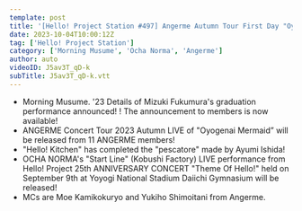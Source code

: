 ```yaml
---
template: post
title: '[Hello! Project Station #497] Angerme Autumn Tour First Day "Oyogenai Mermaid" / OCHA NORMA "Start Line" / Mizuki Hijiri Fukumura Graduation Performance Announcement / Hello! Kitchen Ayumi Ishida / MC: Kamikokuryo Moe & Shimoitani Yukiho'
date: 2023-10-04T10:00:12Z
tag: ['Hello! Project Station']
category: ['Morning Musume', 'Ocha Norma', 'Angerme']
author: auto 
videoID: J5av3T_qD-k
subTitle: J5av3T_qD-k.vtt
---
```

- Morning Musume. '23 Details of Mizuki Fukumura's graduation performance announced! ! The announcement to members is now available!
- ANGERME Concert Tour 2023 Autumn LIVE of "Oyogenai Mermaid” will be released from 11 ANGERME members!
- "Hello! Kitchen" has completed the "pescatore" made by Ayumi Ishida!
- OCHA NORMA's "Start Line" (Kobushi Factory) LIVE performance from Hello! Project 25th ANNIVERSARY CONCERT "Theme Of Hello!" held on September 9th at Yoyogi National Stadium Daiichi Gymnasium will be released!
- MCs are Moe Kamikokuryo and Yukiho Shimoitani from Angerme.

